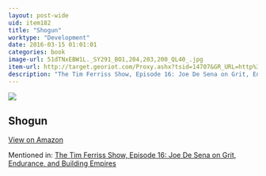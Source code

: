 ```yaml
---
layout: post-wide
uid: item182
title: "Shogun"
worktype: "Development"
date: 2016-03-15 01:01:01
categories: book
image-url: 51dTNxEBW1L._SY291_BO1,204,203,200_QL40_.jpg
item-url: http://target.georiot.com/Proxy.ashx?tsid=14707&GR_URL=http%3A%2F%2Fwww.amazon.com%2FShogun-Asian-Chronology-James-Clavell%2Fdp%2F0385343248%2F
description: "The Tim Ferriss Show, Episode 16: Joe De Sena on Grit, Endurance, and Building Empires"
---
```

<a href="http://target.georiot.com/Proxy.ashx?tsid=14707&GR_URL=http%3A%2F%2Fwww.amazon.com%2FShogun-Asian-Chronology-James-Clavell%2Fdp%2F0385343248%2F" target="blank"><img src="../../../../img/thumbs/51dTNxEBW1L._SY291_BO1,204,203,200_QL40_.jpg" class="prod-img"></a>
<h2>Shogun</h2>
<p><a class="btn btn-primary" href="http://target.georiot.com/Proxy.ashx?tsid=14707&GR_URL=http%3A%2F%2Fwww.amazon.com%2FShogun-Asian-Chronology-James-Clavell%2Fdp%2F0385343248%2F" target="blank">View on Amazon</a><p>
<p>Mentioned in: <a href="http://fourhourworkweek.com/2014/07/01/spartan-race/" target="blank">The Tim Ferriss Show, Episode 16: Joe De Sena on Grit, Endurance, and Building Empires</a></p>
